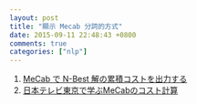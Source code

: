 ```yaml
---
layout: post
title: "顯示 Mecab 分詞的方式"
date: 2015-09-11 22:48:43 +0800
comments: true
categories: ["nlp"]
---
```



<!-- more -->

1. [MeCab で N-Best 解の累積コストを出力する]
2. [日本テレビ東京で学ぶMeCabのコスト計算]

[MeCab で N-Best 解の累積コストを出力する]:http://d.hatena.ne.jp/a_bicky/20150413/1428872753
[日本テレビ東京で学ぶMeCabのコスト計算]:http://www.mwsoft.jp/programming/munou/mecab_nitteretou.html